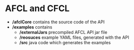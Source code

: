 # AFCL and CFCL

- **/afclCore** contains the source code of the API
- **/examples** contains
	- **/externalJars** precompiled AFCL API jar file
	- **/reosuces** example YAML files, generated with the API
	- **/src** java code which generates the examples
